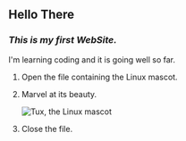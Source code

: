 ## Hello There
### _This is my first WebSite._
I'm learning coding and it is going well so far.


1.  Open the file containing the Linux mascot.
2.  Marvel at its beauty.

    ![Tux, the Linux mascot](https://scontent.fcor5-1.fna.fbcdn.net/v/t31.0-1/p160x160/20507422_1453972124691429_6852206953836173256_o.jpg?_nc_cat=106&_nc_ohc=ISxN01_xt38AX_HNt_4&_nc_ht=scontent.fcor5-1.fna&_nc_tp=6&oh=8e5c224b236d1d6a59ade8d2c2227b48&oe=5EC7E424)

3.  Close the file.